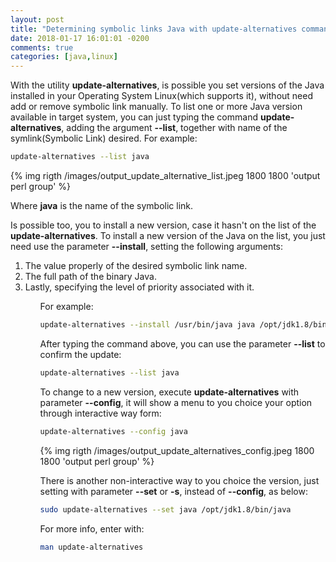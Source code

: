 ```yaml
---
layout: post
title: "Determining symbolic links Java with update-alternatives command"
date: 2018-01-17 16:01:01 -0200
comments: true
categories: [java,linux]
---
```


With the utility **update-alternatives**, is possible you set versions of the Java installed in your Operating System Linux(which supports it),
without need add or <!--more--> remove symbolic link manually. To list one or more Java version available in target system, you can just typing the
command **update-alternatives**, adding the argument **\-\-list**, together with name of the symlink(Symbolic Link) desired. For example:


```bash
update-alternatives --list java
```

{% img rigth /images/output_update_alternative_list.jpeg 1800 1800 'output perl group' %}

Where **java** is the name of the symbolic link.

Is possible too, you to install a new version, case it hasn't on the list of the **update-alternatives**. To install a new version of the Java on the
list, you just need use the parameter **\-\-install**, setting the following arguments:

<ol>
	<li> The value properly of the desired symbolic link name. </li>
	<li> The full path of the binary Java. </li>
	<li> Lastly, specifying the level of priority associated with it. </li>
<ol>


For example:

```bash
update-alternatives --install /usr/bin/java java /opt/jdk1.8/bin/java 1
```

After typing the command above, you can use the parameter **\-\-list** to confirm the update:

```bash
update-alternatives --list java
```

To change to a new version, execute **update-alternatives** with parameter **\-\-config**, it will show a menu to you choice your option through
interactive way form:

```bash
update-alternatives --config java
```

{% img rigth /images/output_update_alternatives_config.jpeg 1800 1800 'output perl group' %}

There is another non-interactive way to you choice the version, just setting with parameter **\-\-set** or **-s**, instead of **\-\-config**, as below:


```bash
sudo update-alternatives --set java /opt/jdk1.8/bin/java
```

For more info, enter with:

```bash
man update-alternatives
```

